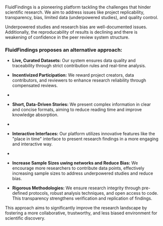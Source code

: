 FluidFindings is a pioneering platform tackling the challenges that hinder scientific research. We aim to address issues like project replicability, transparency, bias, limited data (underpowered studies), and quality control. 

Underpowered studies and research bias are well-documented issues. Additionally, the reproducability of results is declining and there is weakening of confidence in the peer review system structure.

### FluidFindings proposes an alternative approach:

* **Live, Curated Datasets:** Our system ensures data quality and traceability through strict contribution rules and real-time analysis.
  
* **Incentivized Participation:** We reward project creators, data contributors, and reviewers to enhance research reliability through compensated reviews.
* 
* **Short, Data-Driven Stories:** We present complex information in clear and concise formats, aiming to reduce reading time and improve knowledge absorption.
* 
* **Interactive Interfaces:** Our platform utilizes innovative features like the "place in time" interface to present research findings in a more engaging and interactive way.
* 
* **Increase Sample Sizes uwing networks and Reduce Bias:** We encourage more researchers to contribute data points, effectively increasing sample sizes to address underpowered studies and reduce bias.

* **Rigorous Methodologies:** We ensure research integrity through pre-defined protocols, robust analysis techniques, and open access to code. This transparency strengthens verification and replication of findings.

This approach aims to significantly improve the research landscape by fostering a more collaborative, trustworthy, and less biased environment for scientific discovery. 
